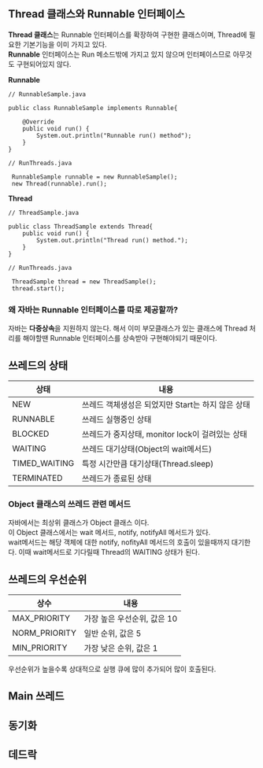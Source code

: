 ## Thread 클래스와 Runnable 인터페이스
**Thread 클래스**는 Runnable 인터페이스를 확장하여 구현한 클래스이며, Thread에 필요한 기본기능을 이미 가지고 있다.<br>
**Runnable** 인터페이스는 Run 메소드밖에 가지고 있지 않으며 인터페이스므로 아무것도 구현되어있지 않다.<br>

**Runnable**
~~~
// RunnableSample.java

public class RunnableSample implements Runnable{

    @Override
    public void run() {
        System.out.println("Runnable run() method");
    }
}

// RunThreads.java

 RunnableSample runnable = new RunnableSample();
 new Thread(runnable).run();
~~~

**Thread**

~~~
// ThreadSample.java

public class ThreadSample extends Thread{
    public void run() {
        System.out.println("Thread run() method.");
    }
}

// RunThreads.java

 ThreadSample thread = new ThreadSample();
 thread.start();
~~~


### 왜 자바는 Runnable 인터페이스를 따로 제공할까?
자바는 **다중상속**을 지원하지 않는다. 
해서 이미 부모클래스가 있는 클래스에 Thread 처리를 해야할땐 Runnable 인터페이스를 상속받아 구현해야되기 때문이다.

## 쓰레드의 상태
|상태|내용|
|----|----|
|NEW|쓰레드 객체생성은 되었지만 Start는 하지 않은 상태|
|RUNNABLE|쓰레드 실행중인 상태|
|BLOCKED|쓰레드가 중지상태, monitor lock이 걸려있는 상태|
|WAITING|쓰레드 대기상태(Object의 wait메서드)|
|TIMED_WAITING|특정 시간만큼 대기상태(Thread.sleep)|
|TERMINATED|쓰레드가 종료된 상태|

### Object 클래스의 쓰레드 관련 메서드
자바에서는 최상위 클래스가 Object 클래스 이다. <br>
이 Object 클래스에서는 wait 메서드, notify, notifyAll 메서드가 있다.<br>
wait메서드는 해당 객체에 대한 notify, nofityAll 메서드의 호출이 있을때까지 대기한다. 
이때 wait메서드로 기다릴때 Thread의 WAITING 상태가 된다.

## 쓰레드의 우선순위
|상수|내용|
|----|----|
|MAX_PRIORITY|가장 높은 우선순위, 값은 10|
|NORM_PRIORITY|일반 순위, 값은 5|
|MIN_PRIORITY|가장 낮은 순위, 값은 1|

우선순위가 높을수록 상대적으로 실행 큐에 많이 추가되어 많이 호출된다.

## Main 쓰레드

## 동기화
## 데드락